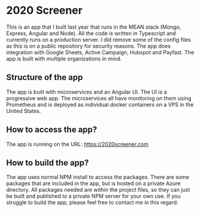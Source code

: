 # 2020 Screener

This is an app that I built last year that runs in the MEAN stack (Mongo, Express, Angular and Node). All the code is written in Typescript and currently runs on a production server. I did remove some of the config files as this is on a public repository for security reasons. The app does integration with Google Sheets, Active Campaign, Hubspot and Payfast. The app is built with multiple organizations in mind.

## Structure of the app

The app is built with microservices and an Angular UI. The UI is a progressive web app. The microservices all have monitoring on them using Prometheus and is deployed as individual docker containers on a VPS in the United States.

## How to access the app?

The app is running on the URL: https://2020screener.com

## How to build the app?

The app uses normal NPM install to access the packages. There are some packages that are included in the app, but is hosted on a private Azure directory. All packages needed are within the project files, so they can just be built and published to a private NPM server for your own use. If you struggle to build the app, please feel free to contact me in this regard.